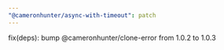 ```yaml
---
"@cameronhunter/async-with-timeout": patch
---
```


fix(deps): bump @cameronhunter/clone-error from 1.0.2 to 1.0.3
